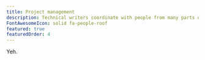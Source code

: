 ```yaml
---
title: Project management
description: Technical writers coordinate with people from many parts of the business. Our content is often used throughout every part of the business.
FontAwesomeIcon: solid fa-people-roof
featured: true
featuredOrder: 4
---
```


Yeh.

